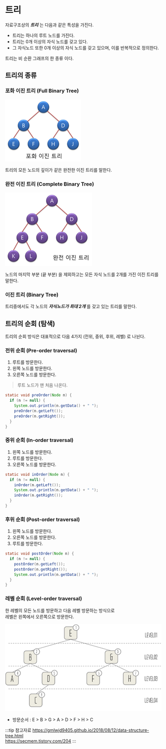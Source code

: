 # 트리

자료구조상의 _**트리**_ 는 다음과 같은 특성을 가진다.

* 트리는 하나의 루트 노드를 가진다.
* 트리는 0개 이상의 자식 노드를 갖고 있다.
* 그 자식노드 또한 0개 이상의 자식 노드를 갖고 있으며, 이를 반복적으로 정의한다.

트리는 비 순환 그래프의 한 종류 이다.

## 트리의 종류

### 포화 이진 트리 (Full Binary Tree)

![포화 이진 트리](/img/A036.png)

트리의 모든 노드의 깊이가 같은 완전한 이진 트리를 말한다.

### 완전 이진 트리 (Complete Binary Tree)

![완전 이진 트리](/img/A037.png)

노드의 마지막 부분 (끝 부분) 을 제외하고는 모든 자식 노드를 2개를 가진 이진 트리를 말한다.

### 이진 트리 (Binary Tree)

트리중에서도 각 노드의 _**자식노드가 최대 2개**_ 를 갖고 있는 트리를 말한다.

## 트리의 순회 (탐색)

트리의 순회 방식은 대표적으로 다음 4가지 (전위, 중위, 후위, 레벨) 로 나뉜다.

### 전위 순회 (Pre-order traversal)

1. 루트를 방문한다.
2. 왼쪽 노드를 방문한다.
3. 오른쪽 노드를 방문한다.

> 루트 노드가 맨 처음 나온다.

```java
static void preOrder(Node n) {
  if (n != null) {
    System.out.println(n.getData() + " ");
    preOrder(n.getLeft());
    preOrder(n.getRight());
  }
}
```

### 중위 순회 (In-order traversal)

1. 왼쪽 노드를 방문한다.
2. 루트를 방문한다.
3. 오른쪽 노드를 방문한다.

```java
static void inOrder(Node n) {
  if (n != null) {
    inOrder(n.getLeft());
    System.out.println(n.getData() + " ");
    inOrder(n.getRight());
  }
}
```

### 후위 순회 (Post-order traversal)

1. 왼쪽 노드를 방문한다.
2. 오른쪽 노드를 방문한다.
3. 루트를 방문한다.

```java
static void postOrder(Node n) {
  if (n != null) {
    postOrder(n.getLeft());
    postOrder(n.getRight());
    System.out.println(n.getData() + " ");
  }
}
```

### 레벨 순회 (Level-order traversal)

한 레벨의 모든 노드를 방문하고 다음 레벨 방문하는 방식으로  
레벨은 왼쪽에서 오른쪽으로 방문한다.

![레벨 순회 탐색](/img/A038.png)

* 방문순서 : E > B > G > A > D > F > H > C

:::tip 참고자료
<https://gmlwjd9405.github.io/2018/08/12/data-structure-tree.html>  
<https://secmem.tistory.com/204>
:::